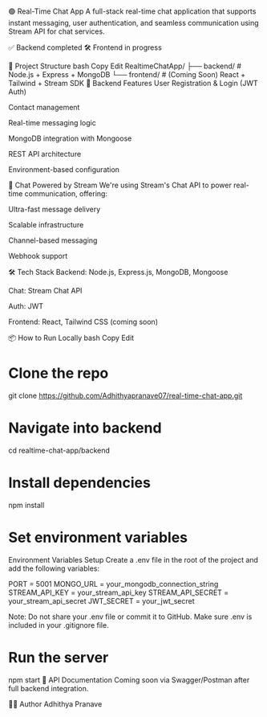 🟢 Real-Time Chat App
A full-stack real-time chat application that supports instant messaging, user authentication, and seamless communication using Stream API for chat services.

✅ Backend completed
🛠️ Frontend in progress

📂 Project Structure
bash
Copy
Edit
RealtimeChatApp/
├── backend/     # Node.js + Express + MongoDB
└── frontend/    # (Coming Soon) React + Tailwind + Stream SDK
🚀 Backend Features
User Registration & Login (JWT Auth)

Contact management

Real-time messaging logic

MongoDB integration with Mongoose

REST API architecture

Environment-based configuration

💬 Chat Powered by Stream
We're using Stream's Chat API to power real-time communication, offering:

Ultra-fast message delivery

Scalable infrastructure

Channel-based messaging

Webhook support

🛠️ Tech Stack
Backend: Node.js, Express.js, MongoDB, Mongoose

Chat: Stream Chat API

Auth: JWT

Frontend: React, Tailwind CSS (coming soon)

📦 How to Run Locally
bash
Copy
Edit
# Clone the repo
git clone https://github.com/Adhithyapranave07/real-time-chat-app.git

# Navigate into backend
cd realtime-chat-app/backend

# Install dependencies
npm install

# Set environment variables
Environment Variables Setup
Create a .env file in the root of the project and add the following variables:

PORT = 5001
MONGO_URL = your_mongodb_connection_string
STREAM_API_KEY = your_stream_api_key
STREAM_API_SECRET = your_stream_api_secret
JWT_SECRET = your_jwt_secret

Note: Do not share your .env file or commit it to GitHub. Make sure .env is included in your .gitignore file.

# Run the server
npm start
🧪 API Documentation
Coming soon via Swagger/Postman after full backend integration.

👨‍💻 Author
Adhithya Pranave
